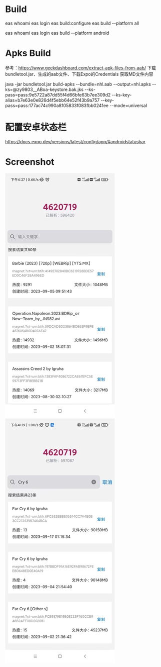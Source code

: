 # Build
eas whoami
eas login
eas build:configure
eas build --platform all

eas whoami
eas login
eas build --platform android

# Apks Build
参考：https://www.geekdashboard.com/extract-apk-files-from-aab/
下载bundletool.jar、生成的aab文件、下载Expo的Credentials 获取MD文件内容

java -jar bundletool.jar build-apks --bundle=nhl.aab --output=nhl.apks --ks=@zy9803__ABoa-keystore.bak.jks --ks-pass=pass:9e5722a87dd55f4d66bfe63b7ee309d2 --ks-key-alias=b7e63e0e826d4f5ebb64e52f43b9a757 --key-pass=pass:177ac74c990a8105833f083fbb0241ee --mode=universal


# 配置安卓状态栏
https://docs.expo.dev/versions/latest/config/app/#androidstatusbar

# Screenshot
<img src="https://github.com/zyhahaha/AppMe/blob/master/assets/screenshot/default.jpg" width="350px">
<img src="https://github.com/zyhahaha/AppMe/blob/master/assets/screenshot/search.jpg" width="350px">
